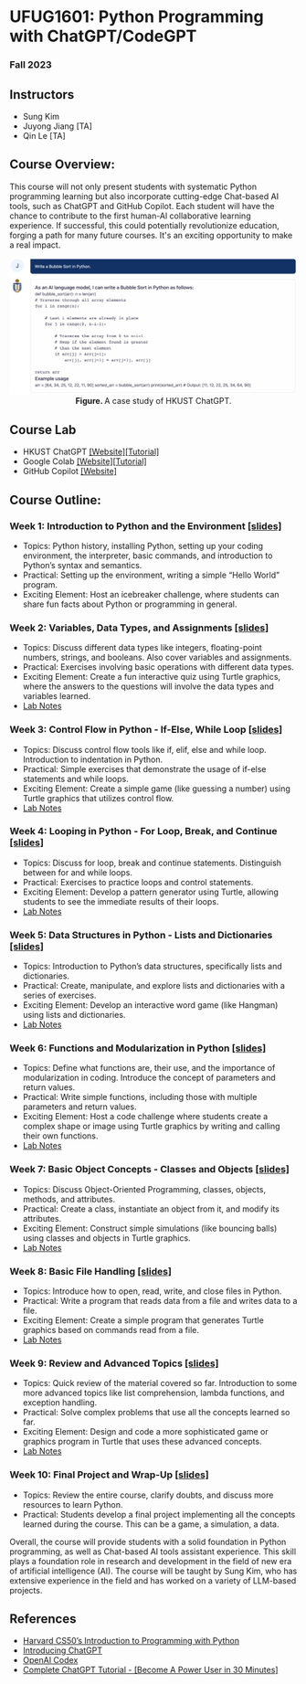# UFUG1601: Python Programming with ChatGPT/CodeGPT
### Fall 2023

## Instructors
* Sung Kim
* Juyong Jiang [TA]
* Qin Le [TA]

## Course Overview:
This course will not only present students with systematic Python programming learning but also incorporate cutting-edge Chat-based AI tools, such as ChatGPT and GitHub Copilot. Each student will have the chance to contribute to the first human-Al collaborative learning experience. If successful, this could potentially revolutionize education, forging a path for many future courses. It's an exciting opportunity to make a real impact.

<p align="center">
  <img src="hkust-chatgpt.png" alt="case study" width="800">
  <br>
  <b>Figure. </b> A case study of HKUST ChatGPT.
</p>

## Course Lab
* HKUST ChatGPT [[Website]](https://gpt.hkust-gz.edu.cn/)[[Tutorial]]()
* Google Colab [[Website]](https://research.google.com/colaboratory/)[[Tutorial]](https://colab.research.google.com/drive/16pBJQePbqkz3QFV54L4NIkOn1kwpuRrj)
* GitHub Copilot [[Website]](https://github.com/features/copilot)

## Course Outline:

### Week 1: Introduction to Python and the Environment [[slides]]()
- Topics: 
	Python history, installing Python, setting up your coding environment, the interpreter, basic commands, and introduction to Python’s syntax and semantics.
- Practical: 
	Setting up the environment, writing a simple “Hello World” program.
- Exciting Element: 
	Host an icebreaker challenge, where students can share fun facts about Python or programming in general.

### Week 2: Variables, Data Types, and Assignments [[slides]]()
- Topics: 
	Discuss different data types like integers, floating-point numbers, strings, and booleans. Also cover variables and assignments.
- Practical: 
	Exercises involving basic operations with different data types.
- Exciting Element: 
	Create a fun interactive quiz using Turtle graphics, where the answers to the questions will involve the data types and variables learned.
- [Lab Notes](./lab_notes/week_2.md)

### Week 3: Control Flow in Python - If-Else, While Loop [[slides]]()
- Topics: 
	Discuss control flow tools like if, elif, else and while loop. Introduction to indentation in Python.
- Practical: 
	Simple exercises that demonstrate the usage of if-else statements and while loops.
- Exciting Element: 
	Create a simple game (like guessing a number) using Turtle graphics that utilizes control flow.
- [Lab Notes](./lab_notes/week_3.md)

### Week 4: Looping in Python - For Loop, Break, and Continue [[slides]]()
- Topics: 
	Discuss for loop, break and continue statements. Distinguish between for and while loops.
- Practical: 
	Exercises to practice loops and control statements.
- Exciting Element: 
	Develop a pattern generator using Turtle, allowing students to see the immediate results of their loops.
- [Lab Notes](./lab_notes/week_4.md)

### Week 5: Data Structures in Python - Lists and Dictionaries [[slides]]()
- Topics: 
	Introduction to Python’s data structures, specifically lists and dictionaries.
- Practical: 
	Create, manipulate, and explore lists and dictionaries with a series of exercises.
- Exciting Element: 
	Develop an interactive word game (like Hangman) using lists and dictionaries.
- [Lab Notes](./lab_notes/week_5.md)

### Week 6: Functions and Modularization in Python [[slides]]()
- Topics: 
	Define what functions are, their use, and the importance of modularization in coding. Introduce the concept of parameters and return values.
- Practical: 
	Write simple functions, including those with multiple parameters and return values.
- Exciting Element: 
	Host a code challenge where students create a complex shape or image using Turtle graphics by writing and calling their own functions.
- [Lab Notes](./lab_notes/week_6.md)

### Week 7: Basic Object Concepts - Classes and Objects [[slides]]()
- Topics: 
	Discuss Object-Oriented Programming, classes, objects, methods, and attributes.
- Practical: 
	Create a class, instantiate an object from it, and modify its attributes.
- Exciting Element: 
	Construct simple simulations (like bouncing balls) using classes and objects in Turtle graphics.
- [Lab Notes](./lab_notes/week_7.md)

### Week 8: Basic File Handling [[slides]]()
- Topics: 
	Introduce how to open, read, write, and close files in Python.
- Practical: 
	Write a program that reads data from a file and writes data to a file.
- Exciting Element: 
	Create a simple program that generates Turtle graphics based on commands read from a file.
- [Lab Notes](./lab_notes/week_8.md)

### Week 9: Review and Advanced Topics [[slides]]()
- Topics: 
	Quick review of the material covered so far. Introduction to some more advanced topics like list comprehension, lambda functions, and exception handling.
- Practical: 
	Solve complex problems that use all the concepts learned so far.
- Exciting Element: 
	Design and code a more sophisticated game or graphics program in Turtle that uses these advanced concepts.
- [Lab Notes](./lab_notes/week_9.md)

### Week 10: Final Project and Wrap-Up [[slides]]()
- Topics: 
	Review the entire course, clarify doubts, and discuss more resources to learn Python.
- Practical: 
	Students develop a final project implementing all the concepts learned during the course. This can be a game, a simulation, a data.

Overall, the course will provide students with a solid foundation in Python programming, as well as Chat-based AI tools assistant experience. This skill plays a foundation role in research and development in the field of new era of artificial intelligence (AI). The course will be taught by Sung Kim, who has extensive experience in the field and has worked on a variety of LLM-based projects.

## References
* [Harvard CS50’s Introduction to Programming with Python](https://cs50.harvard.edu/python/2022/)
* [Introducing ChatGPT](https://openai.com/blog/chatgpt)
* [OpenAI Codex](https://openai.com/blog/openai-codex)
* [Complete ChatGPT Tutorial - [Become A Power User in 30 Minutes]](https://www.youtube.com/watch?v=jHv63Uvk5VA)
